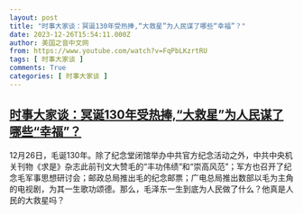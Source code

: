 ```yaml
---
layout: post
title: "时事大家谈：冥诞130年受热捧,“大救星”为人民谋了哪些“幸福”？"
date: 2023-12-26T15:54:11.000Z
author: 美国之音中文网
from: https://www.youtube.com/watch?v=FqPbLKzrtRU
tags: [ 时事大家谈 ]
comments: True
categories: [ 时事大家谈 ]
---
```

<!--1703606051000-->
[时事大家谈：冥诞130年受热捧,“大救星”为人民谋了哪些“幸福”？](https://www.youtube.com/watch?v=FqPbLKzrtRU)
------

<div>
12月26日，毛诞130年。除了纪念堂闭馆举办中共官方纪念活动之外，中共中央机关刊物《求是》杂志此前刊文大赞毛的“丰功伟绩”和“崇高风范”；军方也召开了纪念毛军事思想研讨会；邮政总局推出毛的纪念邮票；广电总局推出数部以毛为主角的电视剧，为其一生歌功颂德。那么，毛泽东一生到底为人民做了什么？他真是人民的大救星吗？
</div>
